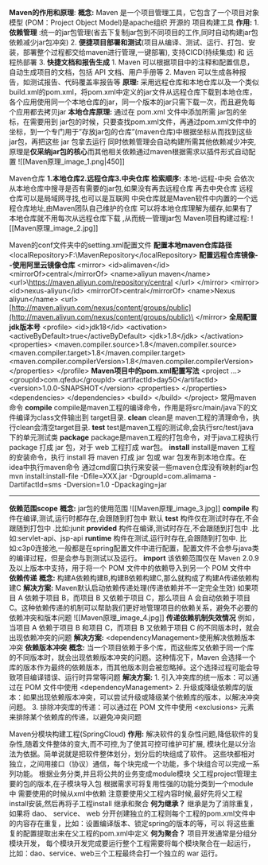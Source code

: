 **Maven的作用和原理**:
	**概念:** Maven 是一个项目管理工具，它包含了一个项目对象模型 (POM：Project Object Model)是apache组织 开源的 项目构建工具
	**作用:**
	1. **依赖管理** :统一的jar包管理(省去下复制jar包到不同项目的工作,同时自动构建jar包依赖减少jar包冲突)
	2. **便捷项目部署和测试**(项目从编译、测试、运行、打包、安装，部署整个过程都交给maven进行管理,一键部署),  支持CICD(持续集成)   和  远程热部署
	3. **快捷文档和报告生成**
		1. Maven 可以根据项目中的注释和配置信息，自动生成项目的文档，包括 API 文档、用户手册等
		2. Maven 可以生成各种报告，如测试报告、代码覆盖率报告等
	**原理:**
	采用远程仓库和本地仓库以及一个类似build.xml的pom.xml，将pom.xml中定义的jar文件从远程仓库下载到本地仓库，各个应用使用同一个本地仓库的jar，同一个版本的jar只需下载一次，而且避免每个应用都去拷贝jar
		**本地仓库原理:** 通过在 pom.xml 文件中添加所需 jar包的坐标，在需要用到 jar包的时候，只要查找pom.xml文件，再通过pom.xml文件中的坐标，到一个专门用于”存放jar包的仓库”(maven仓库)中根据坐标从而找到这些jar包，再把这些 jar 包拿去运行
	同时依赖管理会自动构建所需其他依赖减少冲突,原理是**仅采纳jar包的核心**而其他相关依赖通过maven根据需求以插件形式自动配置
	![[Maven原理_image_1.png|450]]

Maven仓库
	**1.本地仓库2.远程仓库3.中央仓库**
	**检索顺序:** 本地-远程-中央
	会依次从本地仓库中搜寻是否有需要的jar包,如果没有再去远程仓库 再去中央仓库
	远程仓库可以是局域网寻找,也可以是互联网
	中央仓库就是Maven软件中内置的一个远程仓库地址,由Maven团队自己维护的仓库
	可以将本地仓库理解为缓存,如果有了本地仓库就不用每次从远程仓库下载 ,从而统一管理jar包
Maven项目构建过程:
	  ![[Maven原理_image_2.jpg]]

Maven的conf文件夹中的setting.xml配置文件
	**配置本地maven仓库路径**
		\<localRepository>F:\MavenRepository\</localRepository>
	**配置远程仓库镜像--使用阿里云镜像仓库**
		\<mirror>
		\<id>alimaven\</id>
		\<mirrorOf>central\</mirrorOf>
		\<name>aliyun maven\</name>
		\<url>\https://maven.aliyun.com/repository/central \</url>
		\</mirror>
		\<mirror>
		\<id>nexus-aliyun\</id>
		\<mirrorOf>central\</mirrorOf>
		\<name>Nexus aliyun\</name>
		\<url>[http://maven.aliyun.com/nexus/content/groups/public](http://maven.aliyun.com/nexus/content/groups/public)\</url>
		\</mirror>
	**全局配置jdk版本号**
		\<profile>
		\<id>jdk18\</id>
		\<activation>
		\<activeByDefault>true\</activeByDefault>
		\<jdk>1.8\</jdk>
		\</activation>
		\<properties>
		<maven.compiler.source>1.8</maven.compiler.source> <maven.compiler.target>1.8</maven.compiler.target> <maven.compiler.compilerVersion>1.8</maven.compiler.compilerVersion>
		\</properties>
			\</profile>
**Maven项目中的pom.xml配置写法**
	\<project ...>
	<!--公司名称-->
	\<groupId>com.qfedu\</groupId>
	<!--项目名称-->
	\<artifactId>day50\</artifactId>
	<!--版本号-->
	\<version>1.0.0-SNAPSHOT\</version>
	<!--声明变量-->
	\<properties> \</properties>
	<!--依赖管理-->
	\<dependencies> \</dependencies>
	<!--插件管理-->
	\<build> \</build>
	\</project>
常用maven命令
	**compile**
	compile是maven工程的编译命令，作用是将src/main/java下的文件编译为class文件输出到 target目录.
	**clean**
	clean是 maven工程的清理命令，执行clean会清空target目录.
	**test**
	test是maven工程的测试命,会执行src/test/java下的单元测试类
	**package**
	package是maven工程的打包命令，对于java工程执行 package 打成 jar 包，对于 web 工程打成 war包。
	**install**
	install是maven 工程的安装命令，执行 install 将 maven 打成 jar 包或 war 包发布到本地仓库。在idea中执行maven命令
	通过cmd窗口执行来安装一些maven仓库没有映射的jar包
	mvn install:install-file -Dfile=XXX.jar -DgroupId=com.alimama -DartifactId=sms -Dversion=1.0 -Dpackaging=jar

---
**依赖范围scope**
	**概念:** jar包的使用范围
	![[Maven原理_image_3.jpg]]
	**compile**
	构件在编译,测试,运行时都存在,会跟随到打包中 默认
	**test**
	构件仅在测试时存在,不会跟随到打包中 .比如:junit
	**provided**
	构件在编译,测试时存在,不会跟随到打包中
	.比如:servlet-api、jsp-api
	**runtime**
	构件在测试,运行时存在,会跟随到打包中.
	比如:c3p0连接池,一般都是在spring配置文件中进行配置，配置文件不会参与java类的编译过程，但是会参与到测试以及运行。
	**import**
	该依赖范围仅在 Maven 2.0.9 及以上版本中支持，用于将一个 POM 文件中的依赖导入到另一个 POM 文件中
**依赖传递**
	**概念:** 构建A依赖构建B,构建B依赖构建C,那么就构成了构建A传递依赖构建C
	**解决方案:**
	Maven默认启动依赖传递处理(传递依赖并不一定完全生效)
	如果项目 A 依赖于项目 B，而项目 B 又依赖于项目 C，那么项目 A 会自动依赖于项目 C。这种依赖传递的机制可以帮助我们更好地管理项目的依赖关系，避免不必要的依赖冲突和版本问题
	![[Maven原理_image_4.jpg]]
	**传递依赖机制失效情况**
		例如，当项目 A 依赖于项目 B 和项目 C，而项目 B 又依赖于项目 C 的不同版本时，就会出现依赖冲突的问题
		**解决方案:**
		\<dependencyManagement>使用解决依赖版本冲突
**依赖版本冲突**
	**概念:** 
	当一个项目依赖于多个库，而这些库又依赖于同一个库的不同版本时，就会出现依赖版本冲突的问题。这种情况下，Maven 会选择一个库的版本作为最终的依赖版本，而其他版本则会被忽略掉。这个选择过程可能会导致项目编译错误、运行时异常等问题
	**解决方案:**
	1. 引入冲突库的统一版本：可以通过在 POM 文件中使用 \<dependencyManagement>
	2. 升级或降级依赖库的版本：如果出现依赖版本冲突，可以尝试升级或降级某个依赖库的版本，以解决冲突问题。
	3.  排除冲突库的传递：可以通过在 POM 文件中使用 \<exclusions> 元素来排除某个依赖库的传递，以避免冲突问题

Maven分模块构建工程(SpringCloud)
	**作用:**
	解决软件的复杂性问题,降低软件的复杂性,随着文件整体的变大,而不可控,为了使其可控可维护可扩展,
	模块化是以分治法为依据。简单说就是把软件整体划分，划分后的块组成了软件。
	这些块都相对独立，之间用接口（协议）通信，每个块完成一个功能，多个块组合可以完成一系列功能。
	根据业务分类,并且将公共的业务变成module模块
	父工程project管理主要的包的版本,在子模块导入包
	根据需求可将复用性强的功能分类到一个module中
	需要使用的时候从xml中依赖
	注意要使用父工程内容时候,最好先将父工程install安装,然后再将子工程install
继承和聚合
	**何为继承？**
	继承是为了消除重复，如果将 dao、 service、 web 分开创建独立的工程则每个工程的pom.xml文件中的内容存在重复，比如：设置编译版本、锁定spring的版本的等，可以
	将这些重复的配置提取出来在父工程的pom.xml中定义
	**何为聚合？**
	项目开发通常是分组分模块开发， 每个模块开发完成要运行整个工程需要将每个模块聚合在一起运行，比如：dao、service、web三个工程最终会打一个独立的 war 运行。